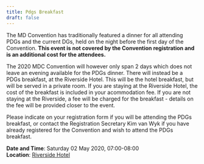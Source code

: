 ```yaml
---
title: Pdgs Breakfast
draft: false
---
```


The MD Convention has traditionally featured a dinner for all attending PDGs and the current DGs, held on the night before the first day of the Convention. **This event is not covered by the Convention registration and is an additional cost for the attendees.**

The 2020 MDC Convention will however only span 2 days which does not leave an evening available for the PDGs dinner. There will instead be a PDGs breakfast, at the Riverside Hotel. This will be the hotel breakfast, but will be served in a private room. If you are staying at the Riverside Hotel, the cost of the breakfast is included in your acommodation fee. If you are not staying at the Riverside, a fee will be charged for the breakfast - details on the fee will be provided closer to the event.

Please indicate on your registration form if you will be attending the PDGs breakfast, or contact the Registration Secretary Kim van Wyk if you have already registered for the Convention and wish to attend the PDGs breakfast.

**Date and Time**: Saturday 02 May 2020, 07:00-08:00 \
**Location**: [Riverside Hotel](/venue)
